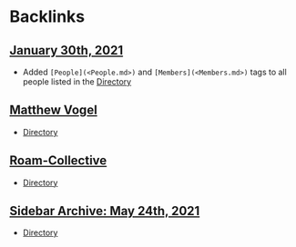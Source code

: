
# Backlinks
## [January 30th, 2021](<January 30th, 2021.md>)
- Added `[People](<People.md>)` and `[Members](<Members.md>)` tags to all people listed in the [Directory](<Directory.md>)

## [Matthew Vogel](<Matthew Vogel.md>)
- [Directory](<Directory.md>)

## [Roam-Collective](<Roam-Collective.md>)
- [Directory](<Directory.md>)

## [Sidebar Archive: May 24th, 2021](<Sidebar Archive: May 24th, 2021.md>)
- [Directory](<Directory.md>)

